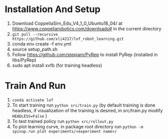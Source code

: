 # Installation And Setup
1. Download CoppeliaSim_Edu_V4_1_0_Ubuntu18_04/ at https://www.coppeliarobotics.com/downloads# in the current directory
2. `git pull --recursive https://github.com/xli4217/lof_robot_learning.git`
3. conda env create -f env.yml
4. source setup_path.sh
5. Follow https://github.com/stepjam/PyRep to install PyRep (installed in libs/PyRep)
6. sudo apt install xvfb (for training headless)

# Train And Run
1. `conda activate lof`
2. To start training run `python src/train.py` (by default training is done headless, if visualization of the training is desired, in src/train.py modify `HEADLESS=False` )
3. To test trained policy run `python src/rollout.py`
4. To plot learning curve, in package root directory run `python -m spinup.run plot experiments/<experiment name>/
`
